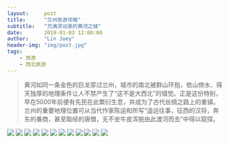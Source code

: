 ```yaml
---
layout:     post
title:      "兰州旅游攻略"
subtitle:   "充满灵动美的黄河之城"
date:       2019-01-03 12:00:00
author:     "Lin Joey"
header-img: "img/post.jpg"
tags:
    - 旅游
    - 西北旅游
---
```


>黄河如同一条金色的巨龙穿过兰州，城市的南北被群山环抱，依山傍水、得天独厚的地理条件让人不禁产生了“这不是大西北”的错觉。正是这份特别，早在5000年前便有先民在此繁衍生息，并成为了古代丝绸之路上的重镇。兰州的重要地理位置可从当代作家陈运和所写“遥远往事，征西的汉将，奔东的番商，甚至取经的唐僧，无不坐牛皮浑脱由此渡河而去”中得以窥探。

![](https://linjoey-image.oss-cn-beijing.aliyuncs.com/我是驴友-兰州_页面_01.jpg)
![](https://linjoey-image.oss-cn-beijing.aliyuncs.com/我是驴友-兰州_页面_02.jpg)
![](https://linjoey-image.oss-cn-beijing.aliyuncs.com/我是驴友-兰州_页面_03.jpg)
![](https://linjoey-image.oss-cn-beijing.aliyuncs.com/我是驴友-兰州_页面_04.jpg)
![](https://linjoey-image.oss-cn-beijing.aliyuncs.com/我是驴友-兰州_页面_05.jpg)
![](https://linjoey-image.oss-cn-beijing.aliyuncs.com/我是驴友-兰州_页面_06.jpg)
![](https://linjoey-image.oss-cn-beijing.aliyuncs.com/我是驴友-兰州_页面_07.jpg)
![](https://linjoey-image.oss-cn-beijing.aliyuncs.com/我是驴友-兰州_页面_08.jpg)
![](https://linjoey-image.oss-cn-beijing.aliyuncs.com/我是驴友-兰州_页面_09.jpg)
![](https://linjoey-image.oss-cn-beijing.aliyuncs.com/我是驴友-兰州_页面_10.jpg)
![](https://linjoey-image.oss-cn-beijing.aliyuncs.com/我是驴友-兰州_页面_11.jpg)
![](https://linjoey-image.oss-cn-beijing.aliyuncs.com/我是驴友-兰州_页面_12.jpg)

